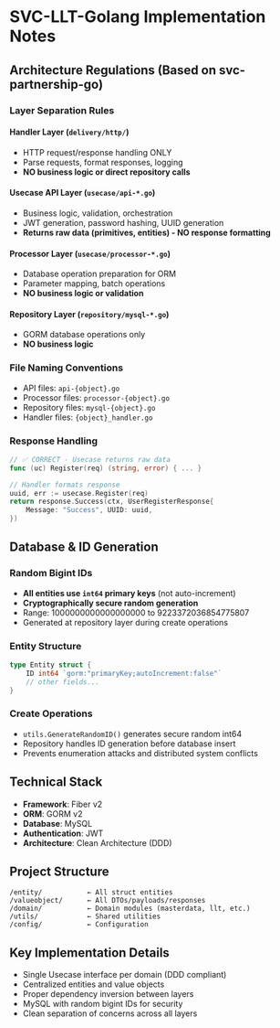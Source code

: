 # SVC-LLT-Golang Implementation Notes

## Architecture Regulations (Based on svc-partnership-go)

### Layer Separation Rules

#### **Handler Layer** (`delivery/http/`)
- HTTP request/response handling ONLY
- Parse requests, format responses, logging
- **NO business logic or direct repository calls**

#### **Usecase API Layer** (`usecase/api-*.go`)
- Business logic, validation, orchestration
- JWT generation, password hashing, UUID generation
- **Returns raw data (primitives, entities) - NO response formatting**

#### **Processor Layer** (`usecase/processor-*.go`) 
- Database operation preparation for ORM
- Parameter mapping, batch operations
- **NO business logic or validation**

#### **Repository Layer** (`repository/mysql-*.go`)
- GORM database operations only
- **NO business logic**

### File Naming Conventions
- API files: `api-{object}.go` 
- Processor files: `processor-{object}.go`
- Repository files: `mysql-{object}.go`
- Handler files: `{object}_handler.go`

### Response Handling
```go
// ✅ CORRECT - Usecase returns raw data
func (uc) Register(req) (string, error) { ... }

// Handler formats response
uuid, err := usecase.Register(req)
return response.Success(ctx, UserRegisterResponse{
    Message: "Success", UUID: uuid,
})
```

## Database & ID Generation

### Random Bigint IDs
- **All entities use `int64` primary keys** (not auto-increment)
- **Cryptographically secure random generation**
- Range: 1000000000000000000 to 9223372036854775807
- Generated at repository layer during create operations

### Entity Structure
```go
type Entity struct {
    ID int64 `gorm:"primaryKey;autoIncrement:false"`
    // other fields...
}
```

### Create Operations
- `utils.GenerateRandomID()` generates secure random int64
- Repository handles ID generation before database insert
- Prevents enumeration attacks and distributed system conflicts

## Technical Stack
- **Framework**: Fiber v2
- **ORM**: GORM v2  
- **Database**: MySQL
- **Authentication**: JWT
- **Architecture**: Clean Architecture (DDD)

## Project Structure
```
/entity/           ← All struct entities
/valueobject/      ← All DTOs/payloads/responses  
/domain/           ← Domain modules (masterdata, llt, etc.)
/utils/            ← Shared utilities
/config/           ← Configuration
```

## Key Implementation Details
- Single Usecase interface per domain (DDD compliant)
- Centralized entities and value objects
- Proper dependency inversion between layers
- MySQL with random bigint IDs for security
- Clean separation of concerns across all layers